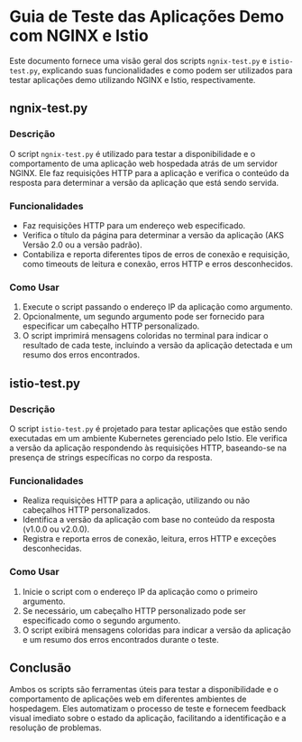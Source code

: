 # Guia de Teste das Aplicações Demo com NGINX e Istio

Este documento fornece uma visão geral dos scripts `ngnix-test.py` e `istio-test.py`, explicando suas funcionalidades e como podem ser utilizados para testar aplicações demo utilizando NGINX e Istio, respectivamente.

## ngnix-test.py

### Descrição
O script `ngnix-test.py` é utilizado para testar a disponibilidade e o comportamento de uma aplicação web hospedada atrás de um servidor NGINX. Ele faz requisições HTTP para a aplicação e verifica o conteúdo da resposta para determinar a versão da aplicação que está sendo servida.

### Funcionalidades
- Faz requisições HTTP para um endereço web especificado.
- Verifica o título da página para determinar a versão da aplicação (AKS Versão 2.0 ou a versão padrão).
- Contabiliza e reporta diferentes tipos de erros de conexão e requisição, como timeouts de leitura e conexão, erros HTTP e erros desconhecidos.

### Como Usar
1. Execute o script passando o endereço IP da aplicação como argumento.
2. Opcionalmente, um segundo argumento pode ser fornecido para especificar um cabeçalho HTTP personalizado.
3. O script imprimirá mensagens coloridas no terminal para indicar o resultado de cada teste, incluindo a versão da aplicação detectada e um resumo dos erros encontrados.

## istio-test.py

### Descrição
O script `istio-test.py` é projetado para testar aplicações que estão sendo executadas em um ambiente Kubernetes gerenciado pelo Istio. Ele verifica a versão da aplicação respondendo às requisições HTTP, baseando-se na presença de strings específicas no corpo da resposta.

### Funcionalidades
- Realiza requisições HTTP para a aplicação, utilizando ou não cabeçalhos HTTP personalizados.
- Identifica a versão da aplicação com base no conteúdo da resposta (v1.0.0 ou v2.0.0).
- Registra e reporta erros de conexão, leitura, erros HTTP e exceções desconhecidas.

### Como Usar
1. Inicie o script com o endereço IP da aplicação como o primeiro argumento.
2. Se necessário, um cabeçalho HTTP personalizado pode ser especificado como o segundo argumento.
3. O script exibirá mensagens coloridas para indicar a versão da aplicação e um resumo dos erros encontrados durante o teste.

## Conclusão
Ambos os scripts são ferramentas úteis para testar a disponibilidade e o comportamento de aplicações web em diferentes ambientes de hospedagem. Eles automatizam o processo de teste e fornecem feedback visual imediato sobre o estado da aplicação, facilitando a identificação e a resolução de problemas.